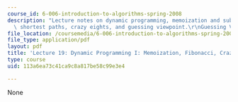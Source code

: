 ```yaml
---
course_id: 6-006-introduction-to-algorithms-spring-2008
description: "Lecture notes on dynamic programming, memoization and subproblems, Fibonacci,\
  \ shortest paths, crazy eights, and guessing viewpoint.\r\nGuessing Viewpoint"
file_location: /coursemedia/6-006-introduction-to-algorithms-spring-2008/113a6ea73c41ca9c8a817be58c99e3e4_lec19.pdf
file_type: application/pdf
layout: pdf
title: 'Lecture 19: Dynamic Programming I: Memoization, Fibonacci, Crazy Eights, Guessing'
type: course
uid: 113a6ea73c41ca9c8a817be58c99e3e4

---
```

None
